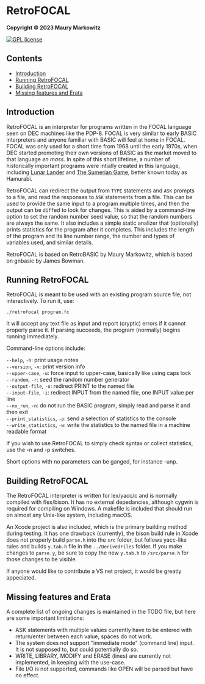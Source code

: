 RetroFOCAL
==========

**Copyright © 2023 Maury Markowitz**

[![GPL license](http://img.shields.io/badge/license-GPL-brightgreen.svg)](https://opensource.org/licenses/gpl-license)

## Contents

* [Introduction](#introduction)
* [Running RetroFOCAL](#running-retrofocal)
* [Building RetroFOCAL](#building-retrofocal)
* [Missing features and Erata](#missing-features-and-erata)

## Introduction

RetroFOCAL is an interpreter for programs written in the FOCAL language seen on DEC machines like the PDP-8. FOCAL is very similar to early BASIC interpreters and anyone familiar with BASIC will feel at home in FOCAL. FOCAL was only used for a short time from 1968 until the early 1970s, when DEC started promoting their own versions of BASIC as the market moved to that language *en mass*. In spite of this short lifetime, a number of historically important programs were intially created in this language, including [Lunar Lander](https://www.cs.brandeis.edu/~storer/LunarLander/LunarLander.html) and [The Sumerian Game](https://en.wikipedia.org/wiki/The_Sumerian_Game), better known today as Hamurabi.

RetroFOCAL can redirect the output from `TYPE` statements and `ASK` prompts to a file, and read the responses to `ASK` statements from a file. This can be used to provide the same input to a program multiple times, and then the output can be `diff`ed to look for changes. This is aided by a command-line option to set the random number seed value, so that the random numbers are always the same. It also includes a simple static analizer that (optionally) prints statistics for the program after it completes. This includes the length of the program and its line number range, the number and types of variables used, and similar details.

RetroFOCAL is based on RetroBASIC by Maury Markowitz, which is based on gnbasic by James Bowman.
 
## Running RetroFOCAL

RetroFOCAL is meant to be used with an existing program source file, not interactively. To run it, use:

```./retrofocal program.fc```

It will accept any text file as input and report (cryptic) errors if it cannot properly parse it. If parsing succeeds, the program (normally) begins running immediately.

Command-line options include:

`--help`, `-h`: print usage notes  
`--version`, `-v`: print version info  
`--upper-case`, `-u`: force input to upper-case, basically like using caps lock  
`--random`, `-r`: seed the random number generator  
`--output-file`, `-o`: redirect PRINT to the named file  
`--input-file`, `-i`: redirect INPUT from the named file, one INPUT value per line  
`--no_run`, `-n`: do not run the BASIC program, simply read and parse it and then exit  
`--print_statistics`, `-p`: send a selection of statistics to the console  
`--write_statistics`, `-w`: write the statistics to the named file in a machine readable format

If you wish to use RetroFOCAL to simply check syntax or collect statistics, use the -n and -p switches.

Short options with no parameters can be ganged, for instance -unp.

## Building RetroFOCAL

The RetroFOCAL interpreter is written for lex/yacc/c and is normally compiled with flex/bison. It has no external depedancies, although cygwin is required for compiling on Windows. A makefile is included that should run on almost any Unix-like system, including macOS.

An Xcode project is also included, which is the primary building method during testing. It has one drawback (currently), the bison build rule in Xcode does not properly build `parse.h` into the `src` folder, but follows yacc-like rules and builds `y.tab.h` file in the `../DerivedFiles` folder. If you make changes to `parse.y`, be sure to copy the new `y.tab.h` to `/src/parse.h` for those changes to be visible.

If anyone would like to contribute a VS.net project, it would be greatly appeciated.

## Missing features and Erata

A complete list of ongoing changes is maintained in the TODO file, but here are some important limitations:

* ASK statements with multiple values currently have to be entered with return/enter between each value, spaces do not work.
* The system does not support "immediate mode" (command line) input. It is not supposed to, but could potentially do so.
* WRITE, LIBRARY, MODIFY and ERASE (lines) are currently not implemented, in keeping with the use-case.
* File I/O is not supported, commands like OPEN will be parsed but have no effect.
